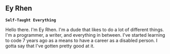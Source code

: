 ## Ey Rhen

**`Self-Taught Everything`**

Hello there. I'm Ey Rhen. I'm a dude that likes to do a lot of different things. I'm a programmer, a writer, and everything in between. I've started learning to code 7 years ago as a means to have a career as a disabled person. I gotta say that I've gotten pretty good at it.
